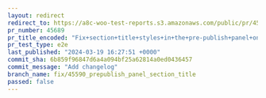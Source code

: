 ```yaml
---
layout: redirect
redirect_to: https://a8c-woo-test-reports.s3.amazonaws.com/public/pr/45689/e2e/index.html
pr_number: 45689
pr_title_encoded: "Fix+section+title+styles+in+the+pre-publish+panel+on+WP+6.5"
pr_test_type: e2e
last_published: "2024-03-19 16:27:51 +0000"
commit_sha: 6b859f96847d6a4a094bf25a62814a0ed0436457
commit_message: "Add changelog"
branch_name: fix/45590_prepublish_panel_section_title
passed: false
---
```

